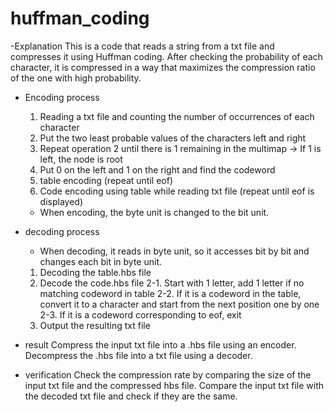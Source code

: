 # huffman_coding

-Explanation
This is a code that reads a string from a txt file and compresses it using Huffman coding.
After checking the probability of each character, it is compressed in a way that maximizes the compression ratio of the one with high probability.


- Encoding process
  1. Reading a txt file and counting the number of occurrences of each character
  2. Put the two least probable values of the characters left and right
  3. Repeat operation 2 until there is 1 remaining in the multimap -> If 1 is left, the node is root
  4. Put 0 on the left and 1 on the right and find the codeword
  5. table encoding (repeat until eof)
  6. Code encoding using table while reading txt file (repeat until eof is displayed)
    * When encoding, the byte unit is changed to the bit unit.

  
- decoding process
    * When decoding, it reads in byte unit, so it accesses bit by bit and changes each bit in byte unit.
  1. Decoding the table.hbs file
  2. Decode the code.hbs file
    2-1. Start with 1 letter, add 1 letter if no matching codeword in table
    2-2. If it is a codeword in the table, convert it to a character and start from the next position one by one
    2-3. If it is a codeword corresponding to eof, exit
  3. Output the resulting txt file


- result
  Compress the input txt file into a .hbs file using an encoder.
  Decompress the .hbs file into a txt file using a decoder.


- verification
  Check the compression rate by comparing the size of the input txt file and the compressed hbs file.
  Compare the input txt file with the decoded txt file and check if they are the same.
